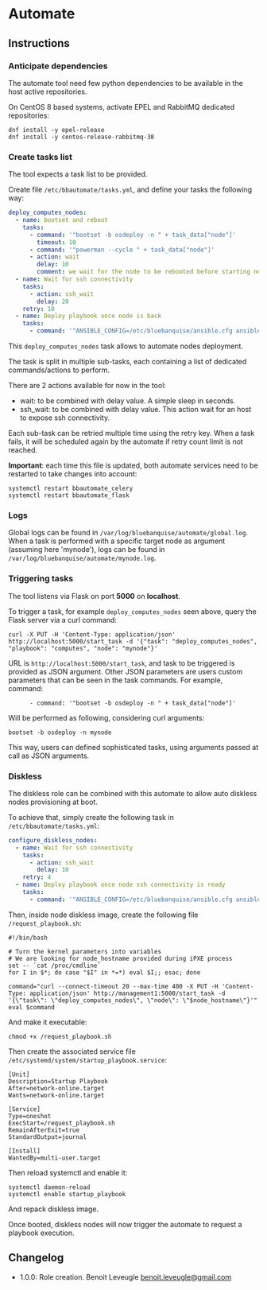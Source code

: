 # Automate

## Instructions

### Anticipate dependencies

The automate tool need few python dependencies to be available 
in the host active repositories.

On CentOS 8 based systems, activate EPEL and RabbitMQ dedicated repositories:

```
dnf install -y epel-release
dnf install -y centos-release-rabbitmq-38
```

### Create tasks list

The tool expects a task list to be provided.

Create file `/etc/bbautomate/tasks.yml`, and define your tasks the following way:

```yaml
deploy_computes_nodes:
  - name: bootset and reboot
    tasks:
      - command: '"bootset -b osdeploy -n " + task_data["node"]'
        timeout: 10
      - command: '"powerman --cycle " + task_data["node"]'
      - action: wait
        delay: 10
        comment: we wait for the node to be rebooted before starting next task
  - name: Wait for ssh connectivity
    tasks:
      - action: ssh_wait
        delay: 20
    retry: 10
  - name: Deploy playbook once node is back
    tasks:
      - command: '"ANSIBLE_CONFIG=/etc/bluebanquise/ansible.cfg ansible-playbook /etc/bluebanquise/playbooks/" + task_data["playbook"] + ".yml --limit " + task_data["node"]'
```

This `deploy_computes_nodes` task allows to automate nodes deployment.

The task is split in multiple sub-tasks, each containing a list of dedicated commands/actions to perform.

There are 2 actions available for now in the tool:

* wait: to be combined with delay value. A simple sleep in seconds.
* ssh_wait: to be combined with delay value. This action wait for an host to expose ssh connectivity.

Each sub-task can be retried multiple time using the retry key. When a task fails, it will be scheduled again by the automate if retry count limit is not reached.

**Important**: each time this file is updated, both automate services need to be restarted to take changes into account:

```
systemctl restart bbautomate_celery
systemctl restart bbautomate_flask
```

### Logs

Global logs can be found in `/var/log/bluebanquise/automate/global.log`.
When a task is performed with a specific target node as argument (assuming here 'mynode'), logs can be found in 
`/var/log/bluebanquise/automate/mynode.log`.

### Triggering tasks

The tool listens via Flask on port **5000** on **localhost**.

To trigger a task, for example `deploy_computes_nodes` seen above, query the Flask server via a curl command:

```
curl -X PUT -H 'Content-Type: application/json' http://localhost:5000/start_task -d '{"task": "deploy_computes_nodes", "playbook": "computes", "node": "mynode"}'
```

URL is `http://localhost:5000/start_task`, and task to be triggered is provided as JSON argument.
Other JSON parameters are users custom parameters that can be seen in the task commands. For example, command:

```
      - command: '"bootset -b osdeploy -n " + task_data["node"]'
```

Will be performed as following, considering curl arguments:

```
bootset -b osdeploy -n mynode
```

This way, users can defined sophisticated tasks, using arguments passed at call as JSON arguments.

### Diskless

The diskless role can be combined with this automate to allow auto diskless nodes provisioning at boot.

To achieve that, simply create the following task in `/etc/bbautomate/tasks.yml`:

```yaml
configure_diskless_nodes:
  - name: Wait for ssh connectivity
    tasks:
      - action: ssh_wait
        delay: 10
    retry: 4
  - name: Deploy playbook once node ssh connectivity is ready
    tasks:
      - command: '"ANSIBLE_CONFIG=/etc/bluebanquise/ansible.cfg ansible-playbook /etc/bluebanquise/playbooks/diskless.yml --limit " + task_data["node"]'
```

Then, inside node diskless image, create the following file `/request_playbook.sh`:

```
#!/bin/bash

# Turn the kernel parameters into variables
# We are looking for node_hostname provided during iPXE process
set -- `cat /proc/cmdline`
for I in $*; do case "$I" in *=*) eval $I;; esac; done

command="curl --connect-timeout 20 --max-time 400 -X PUT -H 'Content-Type: application/json' http://management1:5000/start_task -d '{\"task\": \"deploy_computes_nodes\", \"node\": \"$node_hostname\"}'"
eval $command
```

And make it executable:

```
chmod +x /request_playbook.sh
```

Then create the associated service file `/etc/systemd/system/startup_playbook.service`:

```
[Unit]
Description=Startup Playbook
After=network-online.target
Wants=network-online.target

[Service]
Type=oneshot
ExecStart=/request_playbook.sh
RemainAfterExit=true
StandardOutput=journal

[Install]
WantedBy=multi-user.target
```

Then reload systemctl and enable it:

```
systemctl daemon-reload
systemctl enable startup_playbook
```

And repack diskless image.

Once booted, diskless nodes will now trigger the automate to request a playbook execution.

## Changelog

* 1.0.0: Role creation. Benoit Leveugle <benoit.leveugle@gmail.com>

